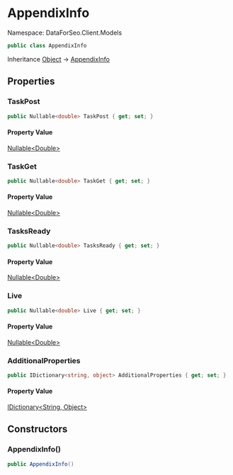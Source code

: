 # AppendixInfo

Namespace: DataForSeo.Client.Models

```csharp
public class AppendixInfo
```

Inheritance [Object](https://docs.microsoft.com/en-us/dotnet/api/system.object) → [AppendixInfo](./dataforseo.client.models.appendixinfo.md)

## Properties

### **TaskPost**

```csharp
public Nullable<double> TaskPost { get; set; }
```

#### Property Value

[Nullable&lt;Double&gt;](https://docs.microsoft.com/en-us/dotnet/api/system.nullable-1)<br>

### **TaskGet**

```csharp
public Nullable<double> TaskGet { get; set; }
```

#### Property Value

[Nullable&lt;Double&gt;](https://docs.microsoft.com/en-us/dotnet/api/system.nullable-1)<br>

### **TasksReady**

```csharp
public Nullable<double> TasksReady { get; set; }
```

#### Property Value

[Nullable&lt;Double&gt;](https://docs.microsoft.com/en-us/dotnet/api/system.nullable-1)<br>

### **Live**

```csharp
public Nullable<double> Live { get; set; }
```

#### Property Value

[Nullable&lt;Double&gt;](https://docs.microsoft.com/en-us/dotnet/api/system.nullable-1)<br>

### **AdditionalProperties**

```csharp
public IDictionary<string, object> AdditionalProperties { get; set; }
```

#### Property Value

[IDictionary&lt;String, Object&gt;](https://docs.microsoft.com/en-us/dotnet/api/system.collections.generic.idictionary-2)<br>

## Constructors

### **AppendixInfo()**

```csharp
public AppendixInfo()
```

